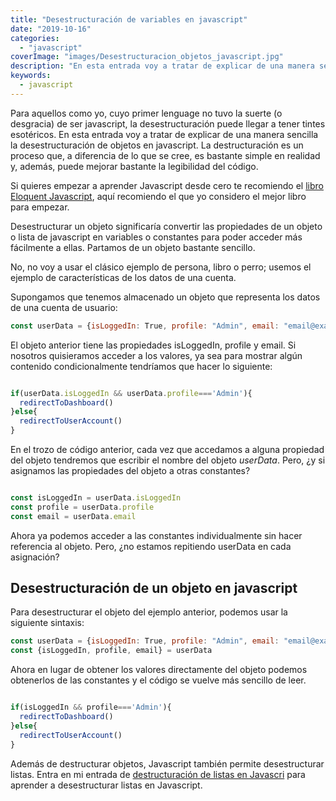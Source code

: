 ```yaml
---
title: "Desestructuración de variables en javascript"
date: "2019-10-16"
categories: 
  - "javascript"
coverImage: "images/Desestructuracion_objetos_javascript.jpg"
description: "En esta entrada voy a tratar de explicar de una manera sencilla la desestructuración de objetos en javascript. La destructuración es un proceso que, a pesar de lo que se cree, es bastante simple en realidad y puede mejorar bastante la legibilidad del código."
keywords:
  - javascript
---
```


Para aquellos como yo, cuyo primer lenguage no tuvo la suerte (o desgracia) de ser javascript, la desestructuración puede llegar a tener tintes esotéricos. En esta entrada voy a tratar de explicar de una manera sencilla la desestructuración de objetos en javascript. La destructuración es un proceso que, a diferencia de lo que se cree, es bastante simple en realidad y, además, puede mejorar bastante la legibilidad del código.

Si quieres empezar a aprender Javascript desde cero te recomiendo el [libro Eloquent Javascript](https://coffeebytes.dev/el-mejor-libro-para-aprender-javascript-moderno/), aquí recomiendo el que yo considero el mejor libro para empezar.

Desestructurar un objeto significaría convertir las propiedades de un objeto o lista de javascript en variables o constantes para poder acceder más fácilmente a ellas. Partamos de un objeto bastante sencillo.

No, no voy a usar el clásico ejemplo de persona, libro o perro; usemos el ejemplo de características de los datos de una cuenta.

Supongamos que tenemos almacenado un objeto que representa los datos de una cuenta de usuario:

```javascript
const userData = {isLoggedIn: True, profile: "Admin", email: "email@example.org"}
```

El objeto anterior tiene las propiedades isLoggedIn, profile y email. Si nosotros quisieramos acceder a los valores, ya sea para mostrar algún contenido condicionalmente tendríamos que hacer lo siguiente:

```javascript

if(userData.isLoggedIn && userData.profile==='Admin'){
  redirectToDashboard()
}else{
  redirectToUserAccount()
}
```

En el trozo de código anterior, cada vez que accedamos a alguna propiedad del objeto tendremos que escribir el nombre del objeto _userData_. Pero, ¿y si asignamos las propiedades del objeto a otras constantes?

```javascript

const isLoggedIn = userData.isLoggedIn
const profile = userData.profile
const email = userData.email
```

Ahora ya podemos acceder a las constantes individualmente sin hacer referencia al objeto. Pero, ¿no estamos repitiendo userData en cada asignación?

## Desestructuración de un objeto en javascript

Para desestructurar el objeto del ejemplo anterior, podemos usar la siguiente sintaxis:

```javascript
const userData = {isLoggedIn: True, profile: "Admin", email: "email@example.org"}
const {isLoggedIn, profile, email} = userData
```

Ahora en lugar de obtener los valores directamente del objeto podemos obtenerlos de las constantes y el código se vuelve más sencillo de leer.

```javascript

if(isLoggedIn && profile==='Admin'){
  redirectToDashboard()
}else{
  redirectToUserAccount()
}
```

Además de destructurar objetos, Javascript también permite desestructurar listas. Entra en mi entrada de [destructuración de listas en Javascri](https://coffeebytes.dev/desestructuracion-de-listas-en-javascript/) para aprender a desestructurar listas en Javascript.
